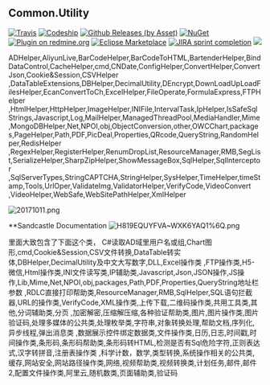 
## Common.Utility

[![Travis](https://img.shields.io/travis/rust-lang/rust.svg)](https://ci.appveyor.com/project/Jimmey-Jiang/common-utility)
[![Codeship](https://img.shields.io/codeship/d6c1ddd0-16a3-0132-5f85-2e35c05e22b1.svg)](https://travis-ci.org/Jimmey-Jiang/Common.Utility)
[![Github Releases (by Asset)](https://img.shields.io/github/downloads/atom/atom/latest/atom-amd64.deb.svg)](https://github.com/Jimmey-Jiang/Common.Utility)
[![NuGet](https://img.shields.io/nuget/v/DotnetSpider2.Extension.svg)](https://www.nuget.org/packages)
[![Plugin on redmine.org](https://img.shields.io/redmine/plugin/stars/redmine_xlsx_format_issue_exporter.svg)](https://github.com/Jimmey-Jiang/Common.Utility)
[![Eclipse Marketplace](https://img.shields.io/eclipse-marketplace/last-update/notepad4e.svg)](https://github.com/Jimmey-Jiang/Common.Utility)
[![JIRA sprint completion](https://img.shields.io/jira/sprint/https/jira.spring.io/94.svg)](https://github.com/Jimmey-Jiang/Common.Utility)
[![](https://img.shields.io/bitbucket/issues-raw/atlassian/python-bitbucket.svg)](https://github.com/Jimmey-Jiang/Common.Utility)

ADHelper,AliyunLive,BarCodeHelper,BarCodeToHTML,BartenderHelper,BindDataControl,CacheHelper,cmd,CNDate,ConfigHelper,ConvertHelper,ConvertJson,Cookie&Session,CSVHelper
,DataTableExtensions,DBHelper,DecimalUtility,DEncrypt,DownLoadUpLoadFilesHelper,EcanConvertToCh,ExcelHelper,FileOperate,FormulaExpress,FTPHelper
,HtmlHelper,HttpHelper,ImageHelper,INIFile,IntervalTask,IpHelper,IsSafeSqlStrings,Javascript,Log,MailHelper,ManagedThreadPool,MediaHandler,Mime
,MongoDBHelper,Net,NPOI,obj,ObjectConversion,other,OWCChart,packages,PageHelper,Path,PDF,PicDeal,Properties,QRcode,QueryString,RandomHelper,RedisHelper
,RegexHelper,RegisterHelper,RenumDropList,ResourceManager,RMB,SegList,SerializeHelper,SharpZipHelper,ShowMessageBox,SqlHelper,SqlInterceptor
,SqlServerTypes,StringCAPTCHA,StringHelper,SysHelper,TimeHelper,timeStamp,Tools,UrlOper,ValidateImg,ValidatorHelper,VerifyCode,VideoConvert
,VideoHelper,WebSafe,WebSitePathHelper,XmlHelper

![20171011.png](http://upload-images.jianshu.io/upload_images/6855212-fd64cd5f294f1967.png?imageMogr2/auto-orient/strip%7CimageView2/2/w/1240)


**Sandcastle Documentation
![H819EQUYFVA~WXK6YAQ1%6Q.png](http://upload-images.jianshu.io/upload_images/6855212-6cf5a7a2a4a75c89.png?imageMogr2/auto-orient/strip%7CimageView2/2/w/1240)

里面大致包含了下面这个类，
C#读取AD域里用户名或组,Chart图形,cmd,Cookie&Session,CSV文件转换,DataTable转实体,DBHelper,DecimalUtility及中文大写数字,DLL,Excel操作类
,FTP操作类,H5-微信,Html操作类,INI文件读写类,IP辅助类,Javascript,Json,JSON操作,JS操作,Lib,Mime,Net,NPOI,obj,packages,Path,PDF,Properties,QueryString地址栏参数
,RDLC直接打印帮助类,ResourceManager,RMB,SqlHelper,SQL语句拦截器,URL的操作类,VerifyCode,XML操作类,上传下载,二维码操作类,共用工具类,其他,分词辅助类,分页
,加密解密,压缩解压缩,各种验证帮助类,图片,图片操作类,图片验证码,处理多媒体的公共类,处理枚举类,字符串,对象转换处理,帮助文档,序列化,异步线程,弹出消息类
,数据展示控件绑定数据类,文件操作类,日历,日志,时间戳,时间操作类,条形码,条形码帮助类,条形码转HTML,检测是否有Sql危险字符,正则表达式,汉字转拼音,注册表操作类
,科学计数，数学,类型转换,系统操作相关的公共类,缓存,网站安全,网站路径操作类,网络,视频帮助类,视频转换类,计划任务,邮件,邮件2,配置文件操作类,阿里云,随机数类,页面辅助类,验证码
